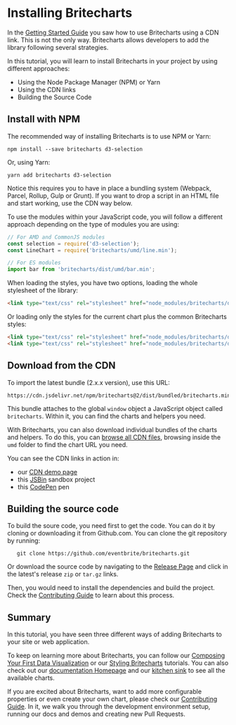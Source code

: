 # Installing Britecharts
In the [Getting Started Guide][gettingStarted] you saw how to use Britecharts using a CDN link. This is not the only way. Britecharts allows developers to add the library following several strategies.

In this tutorial, you will learn to install Britecharts in your project by using different approaches:
* Using the Node Package Manager (NPM) or Yarn
* Using the CDN links
* Building the Source Code

## Install with NPM
The recommended way of installing Britecharts is to use NPM or Yarn:
```
npm install --save britecharts d3-selection
```
Or, using Yarn:
```
yarn add britecharts d3-selection
```
Notice this requires you to have in place a bundling system (Webpack, Parcel, Rollup, Gulp or Grunt). If you want to drop a script in an HTML file and start working, use the CDN way below.

To use the modules within your JavaScript code, you will follow a different approach depending on the type of modules you are using:
```js
// For AMD and CommonJS modules
const selection = require('d3-selection');
const LineChart = require('britecharts/umd/line.min');

// For ES modules
import bar from 'britecharts/dist/umd/bar.min';
```

When loading the styles, you have two options, loading the whole stylesheet of the library:
```html
<link type="text/css" rel="stylesheet" href="node_modules/britecharts/dist/css/britecharts.min.css">
```

Or loading only the styles for the current chart plus the common Britecharts styles:
```html
<link type="text/css" rel="stylesheet" href="node_modules/britecharts/dist/css/common/common.min.css">
<link type="text/css" rel="stylesheet" href="node_modules/britecharts/dist/css/charts/bar.min.css">
```

## Download from the CDN
To import the latest bundle (2.x.x version), use this URL:
```
https://cdn.jsdelivr.net/npm/britecharts@2/dist/bundled/britecharts.min.js
```
This bundle attaches to the global `window` object a JavaScript object called `britecharts`. Within it, you can find the charts and helpers you need.

With Britecharts, you can also download individual bundles of the charts and helpers. To do this, you can [browse all CDN files][jsDelivrDist], browsing inside the `umd` folder to find the chart URL you need.

You can see the CDN links in action in:
* our [CDN demo page][cdnDemo]
* this [JSBin][jsbinSandbox] sandbox project
* this [CodePen][codepenSandbox] pen

## Building the source code
To build the soure code, you need first to get the code. You can do it by cloning or downloading it from Github.com. You can clone the git repository by running:
```
   git clone https://github.com/eventbrite/britecharts.git
```
Or download the source code by navigating to the [Release Page][githubReleases] and click in the latest's release `zip` or `tar.gz` links.

Then, you would need to install the dependencies and build the project. Check the [Contributing Guide][contributingGuide] to learn about this process.

## Summary
In this tutorial, you have seen three different ways of adding Britecharts to  your site or web application.

To keep on learning more about Britecharts, you can follow our [Composing Your First Data Visualization][composingDataviz] or our [Styling Britecharts][stylingBritecharts] tutorials. You can also check out our [documentation Homepage][home] and our [kitchen sink][demos] to see all the available charts.

If you are excited about Britecharts, want to add more configurable properties or even create your own chart, please check our [Contributing Guide][contribute]. In it, we walk you through the development environment setup, running our docs and demos and creating new Pull Requests.

[jsDelivrDist]: https://cdn.jsdelivr.net/npm/britecharts/dist/
[cdnDemo]: https://eventbrite.github.io/britecharts/cdn.html
[jsbinSandbox]: https://jsbin.com/wativun/1/edit?html,js,output
[codepenSandbox]: https://codepen.io/Golodhros/pen/PprGeP?editors=1010
[contributingGuide]: https://github.com/eventbrite/britecharts/blob/master/.github/CONTRIBUTING.md
[githubReleases]: https://github.com/eventbrite/britecharts/releases
[home]: http://eventbrite.github.io/britecharts/
[demos]: http://eventbrite.github.io/britecharts/tutorial-kitchen-sink.html
[contribute]: https://github.com/eventbrite/britecharts/blob/master/.github/CONTRIBUTING.md
[gettingStarted]: http://eventbrite.github.io/britecharts/getting-started.html
[composingDataviz]: http://eventbrite.github.io/britecharts/composing-dataviz.html
[stylingBritecharts]: http://eventbrite.github.io/britecharts/styling-dataviz.html
